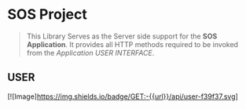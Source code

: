 # SOS Project
>This Library Serves as the Server side support 
>for the **SOS Application**. It provides all HTTP 
>methods required to be invoked from the *Application USER INTERFACE*.

## USER
[![Image]https://img.shields.io/badge/GET:-{{url}}/api/user-f39f37.svg]


